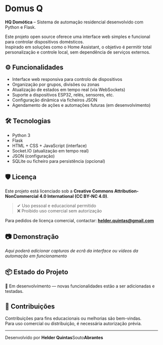 # Domus Q

**HQ Domótica** – Sistema de automação residencial desenvolvido com Python e Flask.

Este projeto open source oferece uma interface web simples e funcional para controlar dispositivos domésticos.  
Inspirado em soluções como o Home Assistant, o objetivo é permitir total personalização e controle local, sem dependência de serviços externos.

## ⚙️ Funcionalidades

- Interface web responsiva para controlo de dispositivos
- Organização por grupos, divisões ou zonas
- Atualização de estados em tempo real (via WebSockets)
- Suporte a dispositivos ESP32, relés, sensores, etc.
- Configuração dinâmica via ficheiros JSON
- Agendamento de ações e automações futuras (em desenvolvimento)

## 🛠️ Tecnologias

- Python 3
- Flask
- HTML + CSS + JavaScript (interface)
- Socket.IO (atualização em tempo real)
- JSON (configuração)
- SQLite ou ficheiro para persistência (opcional)

## 🛡️ Licença

Este projeto está licenciado sob a **Creative Commons Attribution-NonCommercial 4.0 International (CC BY-NC 4.0)**.

> ✔ Uso pessoal e educacional permitido  
> ❌ Proibido uso comercial sem autorização

Para pedidos de licença comercial, contactar: **helder.quintas@gmail.com**

## 📷 Demonstração

*Aqui poderá adicionar capturas de ecrã da interface ou vídeos da automação em funcionamento*

## 📦 Estado do Projeto

🚧 Em desenvolvimento — novas funcionalidades estão a ser adicionadas e testadas.

## 🤝 Contribuições

Contribuições para fins educacionais ou melhorias são bem-vindas.  
Para uso comercial ou distribuição, é necessária autorização prévia.

---

Desenvolvido por **Helder Quintas**Souto**Abrantes**
